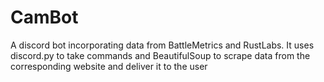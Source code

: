 # CamBot
A discord bot incorporating data from BattleMetrics and RustLabs. It uses discord.py to take commands and BeautifulSoup to scrape data from the corresponding website and deliver it to the user
